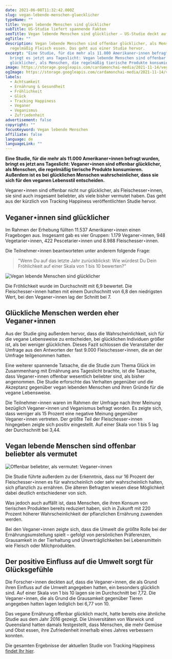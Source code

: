 ```yaml
---
date: 2021-06-08T11:32:42.000Z
slug: vegan-lebende-menschen-gluecklicher
typeName: ""
title: Vegan lebende Menschen sind glücklicher
subTitle: US-Studie liefert spannende Fakten
seoTitle: Vegan lebende Menschen sind glücklicher – US-Studie deckt auf
ogTitle: ""
description: Vegan lebende Menschen sind offenbar glücklicher, als Menschen, die
  regelmäßig Fleisch essen. Das geht aus einer Studie hervor.
excerpt: "Eine Studie, für die mehr als 11.000 Amerikaner⋆innen befragt wurden,
  bringt es jetzt ans Tageslicht: Vegan lebende Menschen sind offenbar
  glücklicher, als Menschen, die regelmäßig tierische Produkte konsumieren."
image: https://storage.googleapis.com/cardamonchai-media/2021-11-14/veganer-anne-reis-rock-n-roll-vegan-1-imagine-081818_595a59_1024_768/640.webp
ogImage: https://storage.googleapis.com/cardamonchai-media/2021-11-14/veganer-anne-reis-rock-n-roll-vegan-4-imagine-282828_55565c_1200_628/640.webp
labels:
  - Achtsamkeit
  - Ernährung & Gesundheit
  - Fröhlichkeit
  - Glück
  - Tracking Happiness
  - Veganer
  - Veganismus
  - Zufriedenheit
advertisement: false
copyright: ""
focusKeyword: Vegan lebende Menschen
affiliate: false
language: de
languageLink: ""
---
```


**Eine Studie, für die mehr als 11.000 Amerikaner⋆innen befragt wurden, bringt es jetzt ans Tageslicht: Veganer⋆innen sind offenbar glücklicher, als Menschen, die regelmäßig tierische Produkte konsumieren. Außerdem ist es bei glücklichen Menschen wahrscheinlicher, dass sie sich für den veganen Lebensstil entscheiden.**

Veganer⋆innen sind offenbar nicht nur glücklicher, als Fleischesser⋆innen, sie sind auch insgesamt beliebter, als viele bisher vermutet haben. Das geht aus der kürzlich von Tracking Happiness veröffentlichten Studie hervor.

## Veganer⋆innen sind glücklicher

Im Rahmen der Erhebung füllten 11.537 Amerikaner⋆innen einen Fragebogen aus. Insgesamt gab es vier Gruppen: 1.179 Veganer⋆innen, 948 Vegetarier⋆innen, 422 Pescetarier⋆innen und 8.988 Fleischesser⋆innen.

Die Teilnehmer⋆innen beantworteten unter anderem folgende Frage:

> "Wenn Du auf das letzte Jahr zurückblickst: Wie würdest Du Dein Fröhlichkeit auf einer Skala von 1 bis 10 bewerten?"

![Vegan lebende Menschen sind glücklicher](https://storage.googleapis.com/cardamonchai-media/2021-11-14/veganer-anne-reis-rock-n-roll-vegan-2-imagine-282828_595c66_768_1024/640.webp "Vegan lebende Menschen sind glücklicher")

Die Fröhlichkeit wurde im Durchschnitt mit 6,9 bewertet. Die Fleischesser⋆innen hatten mit einem Durchschnitt von 6,8 den niedrigsten Wert, bei den Veganer⋆innen lag der Schnitt bei 7.

## Glückliche Menschen werden eher Veganer⋆innen

Aus der Studie ging außerdem hervor, dass die Wahrscheinlichkeit, sich für die vegane Lebensweise zu entscheiden, bei glücklichen Individuen größer ist, als bei weniger glücklichen. Dieses Fazit schlossen die Veranstalter der Umfrage aus den Antworten der fast 9.000 Fleischesser⋆innen, die an der Umfrage teilgenommen hatten.

Eine weiterer spannende Tatsache, die die Studie zum Thema Glück im Zusammenhang mit Ernährung ans Tageslicht brachte, ist die Tatsache, dass Veganer⋆innen offenbar wesentlich beliebter sind, als bisher angenommen. Die Studie erforschte das Verhalten gegenüber und die Akzeptanz gegenüber vegan lebenden Menschen und ihren Gründe für die vegane Lebensweise.

Die Teilnehmer⋆innen waren im Rahmen der Umfrage nach ihrer Meinung bezüglich Veganer⋆innen und Veganismus befragt worden. Es zeigte sich, dass weniger als 15 Prozent eine negative Meinung gegenüber Veganer⋆innen vertreten. Der größte Teil der Fleischesser⋆innen hingegeben zeigte sich positiv eingestellt. Auf einer Skala von 1 bis 5 lag der Durchschnitt bei 3,44.

## Vegan lebende Menschen sind offenbar beliebter als vermutet

![Offenbar beliebter, als vermutet: Veganer⋆innen](https://storage.googleapis.com/cardamonchai-media/2021-11-14/veganer-anne-reis-rock-n-roll-vegan-imagine-c8c8c8_9e9e9e_1024_768/640.webp "Offenbar beliebter, als vermutet: Veganer⋆innen")

Die Studie führte außerdem zu der Erkenntnis, dass nur 16 Prozent der Fleischesser⋆innen es für wahrscheinlich oder sehr wahrscheinlich halten, sich pflanzlich zu ernähren. Die älteren Befragten wiesen diese Möglichkeit dabei deutlich entschiedener von sich.

Was jedoch auch auffällt ist, dass Menschen, die ihren Konsum von tierischen Produkten bereits reduziert haben, sich in Zukunft mit 220 Prozent höherer Wahrscheinlichkeit der pflanzlichen Ernährung zuwenden werden.

Bei den Veganer⋆innen zeigte sich, dass die Umwelt die größte Rolle bei der Ernährungsumstellung spielt – gefolgt von persönlichen Präferenzen, Grausamkeit in der Tierhaltung und Unverträglichkeiten bei Lebensmitteln wie Fleisch oder Milchprodukten.

## Der positive Einfluss auf die Umwelt sorgt für Glücksgefühle

Die Forscher⋆innen deckten auf, dass die Veganer⋆innen, die als Grund ihren Einfluss auf die Umwelt angegeben hatten, ein besonders glücklich sind. Auf einer Skala von 1 bis 10 lagen sie im Durchschnitt bei 7,72. Die Veganer⋆innen, die als Grund die Grausamkeit gegenüber Tieren angegeben hatten lagen lediglich bei 6,77 von 10.

Das vegane Ernährung offenbar glücklich macht, hatte bereits eine ähnliche Studie aus dem Jahr 2016 gezeigt. Die Universitäten von Warwick und Queensland hatten damals festgestellt, dass Menschen, die mehr Gemüse und Obst essen, ihre Zufriedenheit innerhalb eines Jahres verbessern konnten.

Die gesamten Ergebnisse der aktuellen Studie von Tracking Happiness [findet Ihr hier](https://www.trackinghappiness.com/vegan-happiness-prejudices-study/).